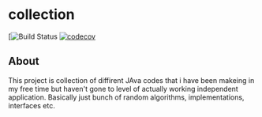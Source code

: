 # collection

[![Build Status](https://travis-ci.org/Jhoneagle/JavaCollection.svg?branch=master)
[![codecov](https://codecov.io/gh/Jhoneagle/collection/branch/master/graph/badge.svg)](https://codecov.io/gh/Jhoneagle/collection)

## About

This project is collection of diffirent JAva codes that i have been makeing in my free time but haven't gone to level of actually working independent application. Basically just bunch of random algorithms, implementations, interfaces etc.